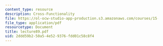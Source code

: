 ```yaml
---
content_type: resource
description: Cross-Functionality
file: https://ol-ocw-studio-app-production.s3.amazonaws.com/courses/15-351-managing-the-innovation-process-fall-2002/2ddd59b250a54e529376fdd01c58c8f4_lecture89.pdf
file_type: application/pdf
resourcetype: Document
title: lecture89.pdf
uid: 2ddd59b2-50a5-4e52-9376-fdd01c58c8f4
---
```

